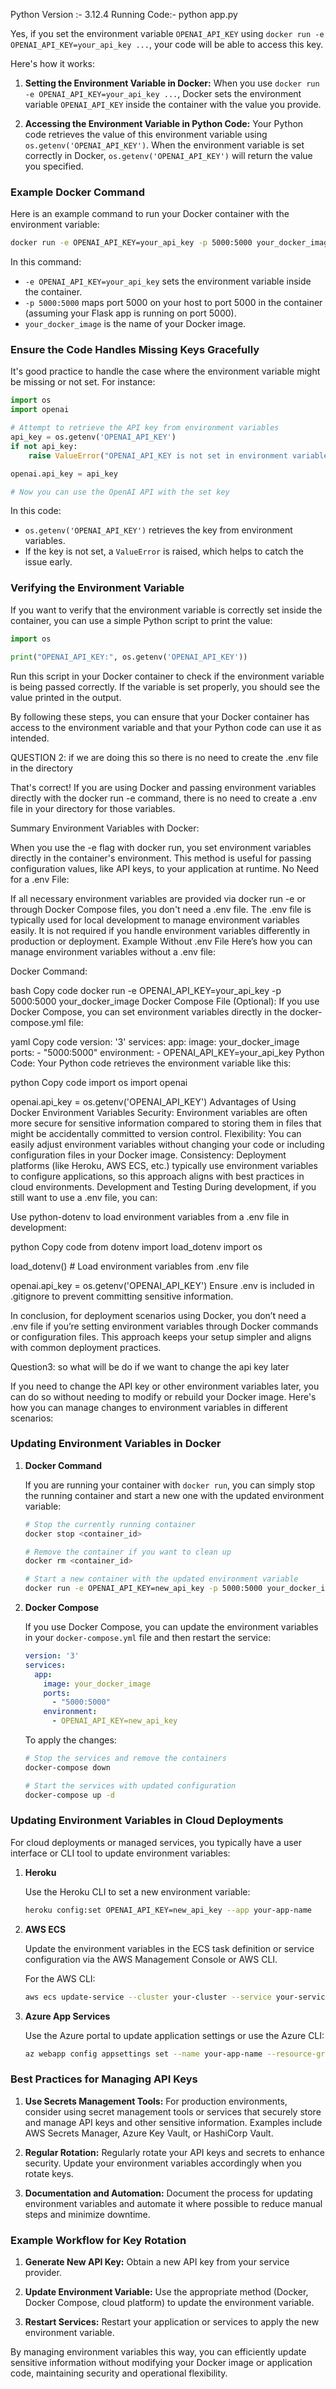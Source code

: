 Python Version :-  3.12.4
Running Code:- python app.py


Yes, if you set the environment variable `OPENAI_API_KEY` using `docker run -e OPENAI_API_KEY=your_api_key ...`, your code will be able to access this key.

Here's how it works:

1. **Setting the Environment Variable in Docker:**
   When you use `docker run -e OPENAI_API_KEY=your_api_key ...`, Docker sets the environment variable `OPENAI_API_KEY` inside the container with the value you provide.

2. **Accessing the Environment Variable in Python Code:**
   Your Python code retrieves the value of this environment variable using `os.getenv('OPENAI_API_KEY')`. When the environment variable is set correctly in Docker, `os.getenv('OPENAI_API_KEY')` will return the value you specified.

### Example Docker Command

Here is an example command to run your Docker container with the environment variable:

```bash
docker run -e OPENAI_API_KEY=your_api_key -p 5000:5000 your_docker_image
```

In this command:
- `-e OPENAI_API_KEY=your_api_key` sets the environment variable inside the container.
- `-p 5000:5000` maps port 5000 on your host to port 5000 in the container (assuming your Flask app is running on port 5000).
- `your_docker_image` is the name of your Docker image.

### Ensure the Code Handles Missing Keys Gracefully

It's good practice to handle the case where the environment variable might be missing or not set. For instance:

```python
import os
import openai

# Attempt to retrieve the API key from environment variables
api_key = os.getenv('OPENAI_API_KEY')
if not api_key:
    raise ValueError("OPENAI_API_KEY is not set in environment variables.")

openai.api_key = api_key

# Now you can use the OpenAI API with the set key
```

In this code:
- `os.getenv('OPENAI_API_KEY')` retrieves the key from environment variables.
- If the key is not set, a `ValueError` is raised, which helps to catch the issue early.

### Verifying the Environment Variable

If you want to verify that the environment variable is correctly set inside the container, you can use a simple Python script to print the value:

```python
import os

print("OPENAI_API_KEY:", os.getenv('OPENAI_API_KEY'))
```

Run this script in your Docker container to check if the environment variable is being passed correctly. If the variable is set properly, you should see the value printed in the output.

By following these steps, you can ensure that your Docker container has access to the environment variable and that your Python code can use it as intended.



QUESTION 2: if we are doing this so there is no need to create the .env file in the directory

That's correct! If you are using Docker and passing environment variables directly with the docker run -e command, there is no need to create a .env file in your directory for those variables.

Summary
Environment Variables with Docker:

When you use the -e flag with docker run, you set environment variables directly in the container's environment.
This method is useful for passing configuration values, like API keys, to your application at runtime.
No Need for a .env File:

If all necessary environment variables are provided via docker run -e or through Docker Compose files, you don't need a .env file.
The .env file is typically used for local development to manage environment variables easily. It is not required if you handle environment variables differently in production or deployment.
Example Without .env File
Here’s how you can manage environment variables without a .env file:

Docker Command:

bash
Copy code
docker run -e OPENAI_API_KEY=your_api_key -p 5000:5000 your_docker_image
Docker Compose File (Optional): If you use Docker Compose, you can set environment variables directly in the docker-compose.yml file:

yaml
Copy code
version: '3'
services:
  app:
    image: your_docker_image
    ports:
      - "5000:5000"
    environment:
      - OPENAI_API_KEY=your_api_key
Python Code: Your Python code retrieves the environment variable like this:

python
Copy code
import os
import openai

openai.api_key = os.getenv('OPENAI_API_KEY')
Advantages of Using Docker Environment Variables
Security: Environment variables are often more secure for sensitive information compared to storing them in files that might be accidentally committed to version control.
Flexibility: You can easily adjust environment variables without changing your code or including configuration files in your Docker image.
Consistency: Deployment platforms (like Heroku, AWS ECS, etc.) typically use environment variables to configure applications, so this approach aligns with best practices in cloud environments.
Development and Testing
During development, if you still want to use a .env file, you can:

Use python-dotenv to load environment variables from a .env file in development:

python
Copy code
from dotenv import load_dotenv
import os

load_dotenv()  # Load environment variables from .env file

openai.api_key = os.getenv('OPENAI_API_KEY')
Ensure .env is included in .gitignore to prevent committing sensitive information.

In conclusion, for deployment scenarios using Docker, you don’t need a .env file if you’re setting environment variables through Docker commands or configuration files. This approach keeps your setup simpler and aligns with common deployment practices.



Question3: so what will be do if we want to change the api key later


If you need to change the API key or other environment variables later, you can do so without needing to modify or rebuild your Docker image. Here's how you can manage changes to environment variables in different scenarios:

### Updating Environment Variables in Docker

1. **Docker Command**

   If you are running your container with `docker run`, you can simply stop the running container and start a new one with the updated environment variable:

   ```bash
   # Stop the currently running container
   docker stop <container_id>

   # Remove the container if you want to clean up
   docker rm <container_id>

   # Start a new container with the updated environment variable
   docker run -e OPENAI_API_KEY=new_api_key -p 5000:5000 your_docker_image
   ```

2. **Docker Compose**

   If you use Docker Compose, you can update the environment variables in your `docker-compose.yml` file and then restart the service:

   ```yaml
   version: '3'
   services:
     app:
       image: your_docker_image
       ports:
         - "5000:5000"
       environment:
         - OPENAI_API_KEY=new_api_key
   ```

   To apply the changes:

   ```bash
   # Stop the services and remove the containers
   docker-compose down

   # Start the services with updated configuration
   docker-compose up -d
   ```

### Updating Environment Variables in Cloud Deployments

For cloud deployments or managed services, you typically have a user interface or CLI tool to update environment variables:

1. **Heroku**

   Use the Heroku CLI to set a new environment variable:

   ```bash
   heroku config:set OPENAI_API_KEY=new_api_key --app your-app-name
   ```

2. **AWS ECS**

   Update the environment variables in the ECS task definition or service configuration via the AWS Management Console or AWS CLI.

   For the AWS CLI:

   ```bash
   aws ecs update-service --cluster your-cluster --service your-service --force-new-deployment
   ```

3. **Azure App Services**

   Use the Azure portal to update application settings or use the Azure CLI:

   ```bash
   az webapp config appsettings set --name your-app-name --resource-group your-resource-group --settings OPENAI_API_KEY=new_api_key
   ```

### Best Practices for Managing API Keys

1. **Use Secrets Management Tools:**
   For production environments, consider using secret management tools or services that securely store and manage API keys and other sensitive information. Examples include AWS Secrets Manager, Azure Key Vault, or HashiCorp Vault.

2. **Regular Rotation:**
   Regularly rotate your API keys and secrets to enhance security. Update your environment variables accordingly when you rotate keys.

3. **Documentation and Automation:**
   Document the process for updating environment variables and automate it where possible to reduce manual steps and minimize downtime.

### Example Workflow for Key Rotation

1. **Generate New API Key:**
   Obtain a new API key from your service provider.

2. **Update Environment Variable:**
   Use the appropriate method (Docker, Docker Compose, cloud platform) to update the environment variable.

3. **Restart Services:**
   Restart your application or services to apply the new environment variable.

By managing environment variables this way, you can efficiently update sensitive information without modifying your Docker image or application code, maintaining security and operational flexibility.
